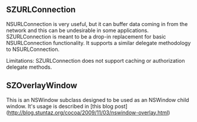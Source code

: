 ## SZURLConnection ##
NSURLConnection is very useful, but it can buffer data coming in from the 
network and this can be undesirable in some applications.  SZURLConnection
is meant to be a drop-in replacement for basic NSURLConnection functionality.
It supports a similar delegate methodology to NSURLConnection.

Limitations:
SZURLConnection does not support caching or authorization delegate methods.

## SZOverlayWindow ##
This is an NSWindow subclass designed to be used as an NSWindow child window.
It's usage is described in [this blog post]
(http://blog.stuntaz.org/cocoa/2009/11/03/nswindow-overlay.html)
